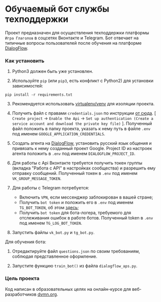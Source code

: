 # Обучаемый бот службы техподдержки

Проект предназначен для осуществления техподдержки платформы `Игра Глаголов` в соцсетях Вконтакте и Telegram. Бот отвечает на типичные вопросы пользователей после обучения на платформе [DialogFlow](dialogflow.com).

### Как установить

1. Python3 должен быть уже установлен.  

2. Используйте `pip` (или `pip3`, есть конфликт с Python2) для установки зависимостей:
```
pip install -r requirements.txt
```
3. Рекомендуется использовать [virtualenv/venv](https://docs.python.org/3/library/venv.html) для изоляции проекта.

4. Получить файл с правами `credentials.json` по инструкции [от сюда](https://cloud.google.com/dialogflow/docs/quick/setup). [
    `Create project` -> 
    `Enable the Api` -> 
    `Set up authentication (Create a service account and download the private key file)`
    ]. Полученный файл положить в папку проекта, указать к нему путь в файле `.env` под именем `GOOGLE_APPLICATION_CREDENTIALS`.

5. Создать агента на [DialogFlow](dialogflow.com), установить русский язык общения и привязать к нему созданный проект Google. Project ID из настроек агента положить в `.env` под именем `DIALOGFLOW_PROJECT_ID`.

6. Для работы с Api Вконтакте требуется получить токен группы (вкладка "Работа с API" в настройках сообщества) и разрешить ему отправку сообщений. Полученный токен в `.env` под именем `VK_GROUP_MESSAGE_TOKEN`.

7. Для работы с Telegram потребуется:
    * Включить `VPN`, если мессенджер заблокирован в вашей стране; 
    * Получить `bot token` и положить его в `.env` под именем `TG_BOT_TOKEN`, об этом [здесь](https://smmplanner.com/blog/otlozhennyj-posting-v-telegram/);
    * Получить `bot token` для бота-логера, требуемого для отслеживания ошибок в работе ботов. Полученный token в `.env` под именем `TG_LOG_BOT_TOKEN`.

8. Запустить файлы `vk_bot.py` и `tg_bot.py`.

Для обучения бота:

1. Отредактируйте файл `questions.json` по своим требованиям, соблюдая представленное оформление.

2. Запустите функцию `train_bot()` из файла `dialogflow_aps.py`.

### Цель проекта

Код написан в образовательных целях на онлайн-курсе для веб-разработчиков [dvmn.org](https://dvmn.org/).
